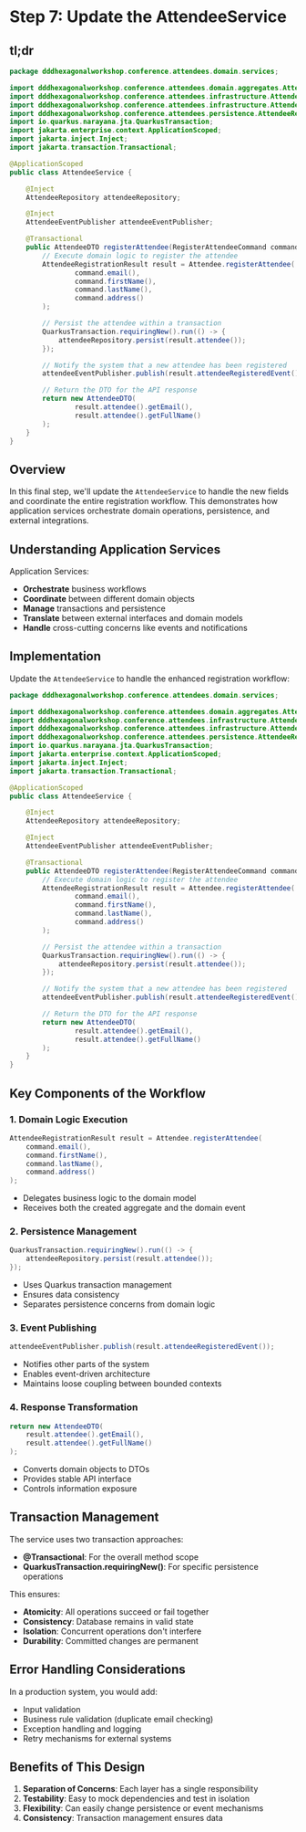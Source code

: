 # Step 7: Update the AttendeeService

## tl;dr

```java
package dddhexagonalworkshop.conference.attendees.domain.services;

import dddhexagonalworkshop.conference.attendees.domain.aggregates.Attendee;
import dddhexagonalworkshop.conference.attendees.infrastructure.AttendeeDTO;
import dddhexagonalworkshop.conference.attendees.infrastructure.AttendeeEventPublisher;
import dddhexagonalworkshop.conference.attendees.persistence.AttendeeRepository;
import io.quarkus.narayana.jta.QuarkusTransaction;
import jakarta.enterprise.context.ApplicationScoped;
import jakarta.inject.Inject;
import jakarta.transaction.Transactional;

@ApplicationScoped
public class AttendeeService {

    @Inject
    AttendeeRepository attendeeRepository;

    @Inject
    AttendeeEventPublisher attendeeEventPublisher;

    @Transactional
    public AttendeeDTO registerAttendee(RegisterAttendeeCommand command) {
        // Execute domain logic to register the attendee
        AttendeeRegistrationResult result = Attendee.registerAttendee(
                command.email(),
                command.firstName(),
                command.lastName(),
                command.address()
        );

        // Persist the attendee within a transaction
        QuarkusTransaction.requiringNew().run(() -> {
            attendeeRepository.persist(result.attendee());
        });

        // Notify the system that a new attendee has been registered
        attendeeEventPublisher.publish(result.attendeeRegisteredEvent());

        // Return the DTO for the API response
        return new AttendeeDTO(
                result.attendee().getEmail(),
                result.attendee().getFullName()
        );
    }
}
```

## Overview

In this final step, we'll update the `AttendeeService` to handle the new fields and coordinate the entire registration workflow. This demonstrates how application services orchestrate domain operations, persistence, and external integrations.

## Understanding Application Services

Application Services:

- **Orchestrate** business workflows
- **Coordinate** between different domain objects
- **Manage** transactions and persistence
- **Translate** between external interfaces and domain models
- **Handle** cross-cutting concerns like events and notifications

## Implementation

Update the `AttendeeService` to handle the enhanced registration workflow:

```java
package dddhexagonalworkshop.conference.attendees.domain.services;

import dddhexagonalworkshop.conference.attendees.domain.aggregates.Attendee;
import dddhexagonalworkshop.conference.attendees.infrastructure.AttendeeDTO;
import dddhexagonalworkshop.conference.attendees.infrastructure.AttendeeEventPublisher;
import dddhexagonalworkshop.conference.attendees.persistence.AttendeeRepository;
import io.quarkus.narayana.jta.QuarkusTransaction;
import jakarta.enterprise.context.ApplicationScoped;
import jakarta.inject.Inject;
import jakarta.transaction.Transactional;

@ApplicationScoped
public class AttendeeService {

    @Inject
    AttendeeRepository attendeeRepository;

    @Inject
    AttendeeEventPublisher attendeeEventPublisher;

    @Transactional
    public AttendeeDTO registerAttendee(RegisterAttendeeCommand command) {
        // Execute domain logic to register the attendee
        AttendeeRegistrationResult result = Attendee.registerAttendee(
                command.email(),
                command.firstName(),
                command.lastName(),
                command.address()
        );

        // Persist the attendee within a transaction
        QuarkusTransaction.requiringNew().run(() -> {
            attendeeRepository.persist(result.attendee());
        });

        // Notify the system that a new attendee has been registered
        attendeeEventPublisher.publish(result.attendeeRegisteredEvent());

        // Return the DTO for the API response
        return new AttendeeDTO(
                result.attendee().getEmail(),
                result.attendee().getFullName()
        );
    }
}
```

## Key Components of the Workflow

### 1. Domain Logic Execution

```java
AttendeeRegistrationResult result = Attendee.registerAttendee(
    command.email(),
    command.firstName(),
    command.lastName(),
    command.address()
);
```

- Delegates business logic to the domain model
- Receives both the created aggregate and the domain event

### 2. Persistence Management

```java
QuarkusTransaction.requiringNew().run(() -> {
    attendeeRepository.persist(result.attendee());
});
```

- Uses Quarkus transaction management
- Ensures data consistency
- Separates persistence concerns from domain logic

### 3. Event Publishing

```java
attendeeEventPublisher.publish(result.attendeeRegisteredEvent());
```

- Notifies other parts of the system
- Enables event-driven architecture
- Maintains loose coupling between bounded contexts

### 4. Response Transformation

```java
return new AttendeeDTO(
    result.attendee().getEmail(),
    result.attendee().getFullName()
);
```

- Converts domain objects to DTOs
- Provides stable API interface
- Controls information exposure

## Transaction Management

The service uses two transaction approaches:

- **@Transactional**: For the overall method scope
- **QuarkusTransaction.requiringNew()**: For specific persistence operations

This ensures:

- **Atomicity**: All operations succeed or fail together
- **Consistency**: Database remains in valid state
- **Isolation**: Concurrent operations don't interfere
- **Durability**: Committed changes are permanent

## Error Handling Considerations

In a production system, you would add:

- Input validation
- Business rule validation (duplicate email checking)
- Exception handling and logging
- Retry mechanisms for external systems

## Benefits of This Design

1. **Separation of Concerns**: Each layer has a single responsibility
2. **Testability**: Easy to mock dependencies and test in isolation
3. **Flexibility**: Can easily change persistence or event mechanisms
4. **Consistency**: Transaction management ensures data
